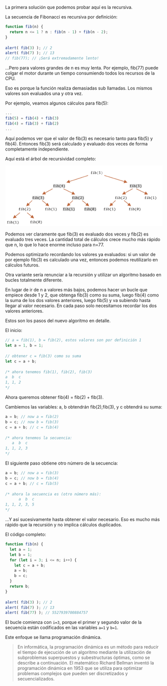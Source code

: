 La primera solución que podemos probar aquí es la recursiva.

La secuencia de Fibonacci es recursiva por definición:

````js
function fib(n) {
  return n <= 1 ? n : fib(n - 1) + fib(n - 2);
}

alert( fib(3) ); // 2
alert( fib(7) ); // 13
// fib(77); // ¡Será extremadamente lento!
````

…Pero para valores grandes de n es muy lenta. Por ejemplo, fib(77) puede colgar el motor durante un tiempo consumiendo todos los recursos de la CPU.

Eso es porque la función realiza demasiadas sub llamadas. Los mismos valores son evaluados una y otra vez.

Por ejemplo, veamos algunos cálculos para fib(5):

````js
...
fib(5) = fib(4) + fib(3)
fib(4) = fib(3) + fib(2)
...
````

Aquí podemos ver que el valor de fib(3) es necesario tanto para fib(5) y fib(4). Entonces fib(3) será calculado y evaluado dos veces de forma completamente independiente.

Aquí está el árbol de recursividad completo:

![secuencia](https://github.com/VictorHugoAguilar/javascript-interview-questions-explained/blob/main/theory/avanced-functions/solutions/solucion_fibonacci.png?raw=true)

Podemos ver claramente que fib(3) es evaluado dos veces y fib(2) es evaluado tres veces. La cantidad total de cálculos crece mucho más rápido que n, lo que lo hace enorme incluso para n=77.

Podemos optimizarlo recordando los valores ya evaluados: si un valor de por ejemplo fib(3) es calculado una vez, entonces podemos reutilizarlo en cálculos futuros.

Otra variante sería renunciar a la recursión y utilizar un algoritmo basado en bucles totalmente diferente.

En lugar de ir de n a valores más bajos, podemos hacer un bucle que empiece desde 1 y 2, que obtenga fib(3) como su suma, luego fib(4) como la suma de los dos valores anteriores, luego fib(5) y va subiendo hasta llegar al valor necesario. En cada paso solo necesitamos recordar los dos valores anteriores.

Estos son los pasos del nuevo algoritmo en detalle.

El inicio:

````js
// a = fib(1), b = fib(2), estos valores son por definición 1
let a = 1, b = 1;

// obtener c = fib(3) como su suma
let c = a + b;

/* ahora tenemos fib(1), fib(2), fib(3)
a  b  c
1, 1, 2
*/
````

Ahora queremos obtener fib(4) = fib(2) + fib(3).

Cambiemos las variables: a, b obtendrán fib(2),fib(3), y c obtendrá su suma:

````js
a = b; // now a = fib(2)
b = c; // now b = fib(3)
c = a + b; // c = fib(4)

/* ahora tenemos la secuencia:
   a  b  c
1, 1, 2, 3
*/
````

El siguiente paso obtiene otro número de la secuencia:

````js
a = b; // now a = fib(3)
b = c; // now b = fib(4)
c = a + b; // c = fib(5)

/* ahora la secuencia es (otro número más):
      a  b  c
1, 1, 2, 3, 5
*/
````

…Y así sucesivamente hasta obtener el valor necesario. Eso es mucho más rápido que la recursión y no implica cálculos duplicados.

El código completo:

````js
function fib(n) {
  let a = 1;
  let b = 1;
  for (let i = 3; i <= n; i++) {
    let c = a + b;
    a = b;
    b = c;
  }
  return b;
}

alert( fib(3) ); // 2
alert( fib(7) ); // 13
alert( fib(77) ); // 5527939700884757
````

El bucle comienza con `i=3`, porque el primer y segundo valor de la secuencia están codificados en las variables `a=1` y `b=1`.

Este enfoque se llama programación dinámica.

> En informática, la programación dinámica es un método para reducir el tiempo de ejecución de un algoritmo mediante la utilización de subproblemas superpuestos y subestructuras óptimas, como se describe a continuación. El matemático Richard Bellman inventó la programación dinámica en 1953 que se utiliza para optimizar problemas complejos que pueden ser discretizados y secuencializados.

